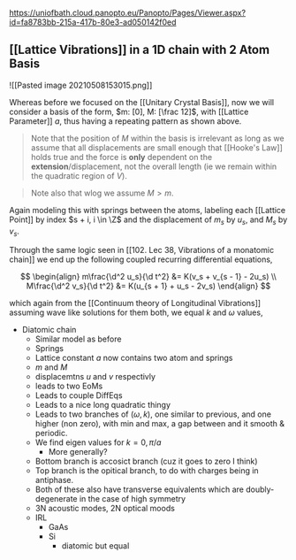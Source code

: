 https://uniofbath.cloud.panopto.eu/Panopto/Pages/Viewer.aspx?id=fa8783bb-215a-417b-80e3-ad050142f0ed

## [[Lattice Vibrations]] in a 1D chain with 2 Atom Basis

![[Pasted image 20210508153015.png]]

Whereas before we focused on the [[Unitary Crystal Basis]], now we will consider a basis of the form, $m: [0], M: [\frac 12]$, with [[Lattice Parameter]] $a$, thus having a repeating pattern as shown above. 

> Note that the position of $M$ within the basis is irrelevant as long as we assume that all displacements are small enough that [[Hooke's Law]] holds true and the force is **only** dependent on the **extension**/displacement, not the overall length (ie we remain within the quadratic region of $V$).

> Note also that wlog we assume $M > m$.

Again modeling this with springs between the atoms, labeling each [[Lattice Point]] by index $s + i, i \in \Z$ and the displacement of $m_s$ by $u_s$, and $M_s$ by $v_s$.

Through the same logic seen in [[102. Lec 38, Vibrations of a monatomic chain]] we end up the following coupled recurring differential equations,

$$
\begin{align}
m\frac{\d^2 u_s}{\d t^2} &= K(v_s + v_{s - 1} - 2u_s) \\
M\frac{\d^2 v_s}{\d t^2} &= K(u_{s + 1} + u_s - 2v_s)
\end{align}
$$

which again from the [[Continuum theory of Longitudinal Vibrations]] assuming wave like solutions for them both, we equal $k$ and $\omega$ values, 





- Diatomic chain
	- Similar model as before
	- Springs
	- Lattice constant $a$ now contains two atom and springs
	- $m$ and $M$
	- displacemtns $u$ and $v$ respectivly
	- leads to two EoMs
	- Leads to couple DiffEqs
	- Leads to a nice long quadratic thingy
	- Leads to two branches of $(\omega, k)$, one similar to previous, and one higher (non zero), with min and max, a gap between and it smooth & periodic.
	- We find eigen values for $k = 0, \pi/a$
		- More generally?
	- Bottom branch is accosict branch (cuz it goes to zero I think)
	- Top branch is the opitical branch, to do with charges being in antiphase.
	- Both of these also have transverse equivalents which are doubly-degenerate in the case of high symmetry
	- 3N acoustic modes, 2N optical moods
	- IRL
		- GaAs
		- Si
			- diatomic but equal 
